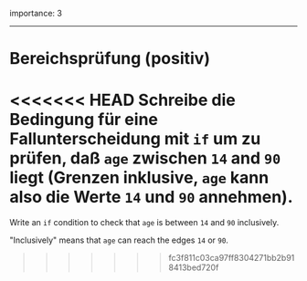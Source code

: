 importance: 3

---

# Bereichsprüfung (positiv)

<<<<<<< HEAD
Schreibe die Bedingung für eine Fallunterscheidung mit `if` um zu prüfen, daß `age` zwischen `14` and `90` liegt (Grenzen inklusive, `age` kann also die Werte `14` und `90` annehmen).
=======
Write an `if` condition to check that `age` is between `14` and `90` inclusively.

"Inclusively" means that `age` can reach the edges `14` or `90`.
>>>>>>> fc3f811c03ca97ff8304271bb2b918413bed720f
